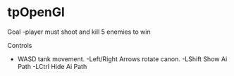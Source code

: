 # tpOpenGl

Goal
-player must shoot and kill 5 enemies to win


Controls
- WASD  tank movement.
-Left/Right Arrows rotate canon.
-LShift  Show Ai Path
-LCtrl   Hide Ai Path
